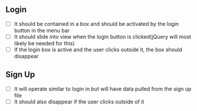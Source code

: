 ## Login
- [ ] It should be contained in a box and should be activated by the login button in the menu bar
- [ ] It should slide into view when the login button is clicked(jQuery will most likely be needed for this)
- [ ] If the login box is active and the user clicks outside it, the box should disappear
 
## Sign Up
- [ ] It will operate similar to login in but will have data pulled from the sign up file
- [ ] It should also disappear if the user clicks outside of it 
